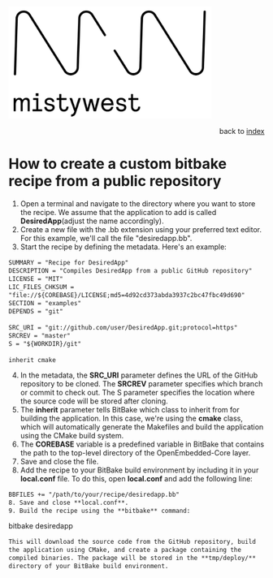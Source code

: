 <img src="../files/img/2018_MistyWest_LogoCombo_FINAL_RGB.png" alt="MistyWest" width="400"/><div style="text-align: right">back to [index](../README.md)</div>

# How to create a custom bitbake recipe from a public repository

1. Open a terminal and navigate to the directory where you want to store the recipe. We assume that the application to add is called **DesiredApp**(adjust the name accordingly).
2. Create a new file with the .bb extension using your preferred text editor. For this example, we'll call the file "desiredapp.bb".
3. Start the recipe by defining the metadata. Here's an example:
```
SUMMARY = "Recipe for DesiredApp"
DESCRIPTION = "Compiles DesiredApp from a public GitHub repository"
LICENSE = "MIT"
LIC_FILES_CHKSUM = "file://${COREBASE}/LICENSE;md5=4d92cd373abda3937c2bc47fbc49d690"
SECTION = "examples"
DEPENDS = "git"

SRC_URI = "git://github.com/user/DesiredApp.git;protocol=https"
SRCREV = "master"
S = "${WORKDIR}/git"

inherit cmake
```
4. In the metadata, the **SRC_URI** parameter defines the URL of the GitHub repository to be cloned. The **SRCREV** parameter specifies which branch or commit to check out. The S parameter specifies the location where the source code will be stored after cloning.
5. The **inherit** parameter tells BitBake which class to inherit from for building the application. In this case, we're using the **cmake** class, which will automatically generate the Makefiles and build the application using the CMake build system.
6. The **COREBASE** variable is a predefined variable in BitBake that contains the path to the top-level directory of the OpenEmbedded-Core layer. 
7. Save and close the file.
8. Add the recipe to your BitBake build environment by including it in your **local.conf** file. To do this, open **local.conf** and add the following line:
```
BBFILES += "/path/to/your/recipe/desiredapp.bb"
8. Save and close **local.conf**.
9. Build the recipe using the **bitbake** command:
```
bitbake desiredapp

```
This will download the source code from the GitHub repository, build the application using CMake, and create a package containing the compiled binaries. The package will be stored in the **tmp/deploy/** directory of your BitBake build environment.
